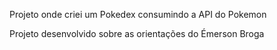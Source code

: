 Projeto onde criei um Pokedex consumindo a API do Pokemon

Projeto desenvolvido sobre as orientações do Émerson Broga
